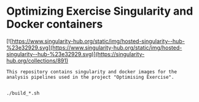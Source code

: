 # Optimizing Exercise Singularity and Docker containers

[![https://www.singularity-hub.org/static/img/hosted-singularity--hub-%23e32929.svg](https://www.singularity-hub.org/static/img/hosted-singularity--hub-%23e32929.svg)](https://singularity-hub.org/collections/891)


```
This repository contains singularity and docker images for the analysis pipelines used in the project "Optimising Exercise".


./build_*.sh
```
